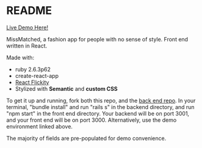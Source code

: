 # README
[Live Demo Here!](https://master.dc87mfbscfkye.amplifyapp.com/)

MissMatched, a fashion app for people with no sense of style. Front end written in React. 

Made with:
* ruby 2.6.3p62
* create-react-app
* [React Flickity](https://www.npmjs.com/package/react-flickity-component)
* Stylized with **Semantic** and **custom CSS**

To get it up and running, fork both this repo, and the [back end repo](https://github.com/marycriv/closet-app-backend). In your terminal, "bundle install" and run "rails s" in the backend directory, and run "npm start" in the front end directory. Your backend will be on port 3001, and your front end will be on port 3000. Alternatively, use the demo environment linked above. 

The majority of fields are pre-populated for demo convenience. 
